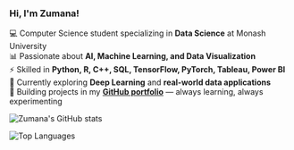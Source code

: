 ### Hi, I'm Zumana! 

💻 Computer Science student specializing in **Data Science** at Monash University  
📊 Passionate about **AI, Machine Learning, and Data Visualization**  
⚡ Skilled in **Python, R, C++, SQL, TensorFlow, PyTorch, Tableau, Power BI**  
🌱 Currently exploring **Deep Learning** and **real-world data applications**  
📂 Building projects in my [**GitHub portfolio**](https://github.com/Najah-Tasfia-Zumana) — always learning, always experimenting  




![Zumana's GitHub stats](https://github-readme-stats.vercel.app/api?username=Najah-Tasfia-Zumana&show_icons=true&theme=radical)

![Top Languages](https://github-readme-stats.vercel.app/api/top-langs/?username=Najah-Tasfia-Zumana&layout=compact&theme=radical)



